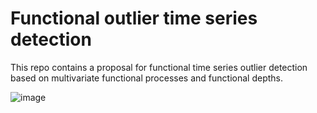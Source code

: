 # Functional outlier time series detection

This repo contains a proposal for functional time series outlier detection based on multivariate functional processes and functional depths.


![image](https://user-images.githubusercontent.com/80591909/174551330-af6fa88f-4463-4483-ad27-a6677ef7e889.png)
